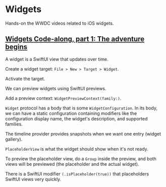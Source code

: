 # Widgets

Hands-on the WWDC videos related to iOS widgets.

## [Widgets Code-along, part 1: The adventure begins](https://developer.apple.com/videos/play/wwdc2020/10034/)

A widget is a SwiftUI view that updates over time.

Create a widget target: `File > New > Target > Widget`.

Activate the target.

We can preview widgets using SwiftUI previews.

Add a preview context: `WidgetPreviewContext(family:)`.

`Widget` protocol has a body that is some `WidgetConfiguration`. In its body, we can have a static configuration containing modifiers like the configuration display name, the widget's description, and supported families.

The timeline provider provides snapshots when we want one entry (widget gallery).

`PlaceholderView` is what the widget should show when it's not ready.

To preview the placeholder view, do a `Group` inside the preview, and both views will be previewed (the placeholder and the actual widget).

There is a SwiftUI modifier `(.isPlaceholder(true))` that placeholders SwiftUI views very quickly.
